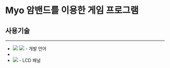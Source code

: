 # Myo 암밴드를 이용한 게임 프로그램

## 사용기술
---
+ <img src="https://img.shields.io/badge/Arduino-00979D?style=flat-square&logo=Arduino&logoColor=white"/> <img src ="https://img.shields.io/badge/Python-3776AB?style=flat-square&logo=Python&logoColor=white"/> - 개발 언어
+ 
+ <img src="https://img.shields.io/badge/Raspberry Pi-A22846?style=flat-square&logo=Raspberry Pi&logoColor=white"/> - LCD 패널
